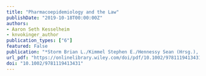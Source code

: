 ```yaml
---
title: "Pharmacoepidemiology and the Law"
publishDate: "2019-10-18T00:00:00Z"
authors: 
- Aaron Seth Kesselheim  
- knvokinger_author
publication_types: ["6"]
featured: False
publication: "*Storm Brian L./Kimmel Stephen E./Hennessy Sean (Hrsg.), Pharmacoepidemiology, New Jersey, 6th edition*"
url_pdf: "https://onlinelibrary.wiley.com/doi/pdf/10.1002/9781119413431.ch9"
doi: "10.1002/9781119413431"
---
```

